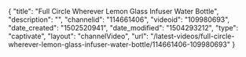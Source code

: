 {
    "title": "Full Circle Wherever Lemon Glass Infuser Water Bottle",
    "description": "",
    "channelid": "114661406",
    "videoid": "109980693",
    "date_created": "1502520941",
    "date_modified": "1504293212",
    "type": "captivate",
    "layout": "channelVideo",
    "url": "\/latest-videos\/full-circle-wherever-lemon-glass-infuser-water-bottle\/114661406-109980693"
}